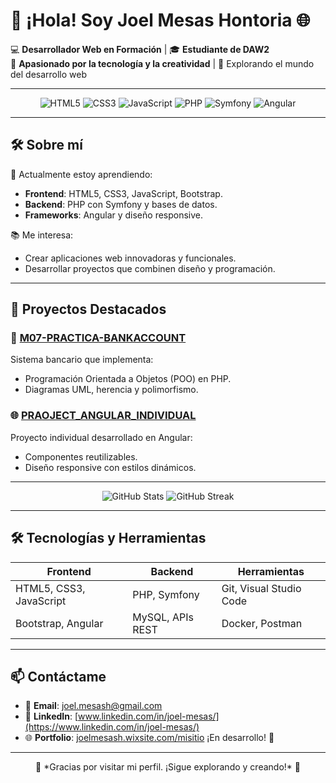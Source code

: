 
# 👋 ¡Hola! Soy **Joel Mesas Hontoria** 🌐  

💻 **Desarrollador Web en Formación** | 🎓 **Estudiante de DAW2**  
🌟 **Apasionado por la tecnología y la creatividad** | 🎯 Explorando el mundo del desarrollo web  

---

<div align="center">
  <img src="https://img.shields.io/badge/-HTML5-E34F26?style=for-the-badge&logo=html5&logoColor=white" alt="HTML5"/>
  <img src="https://img.shields.io/badge/-CSS3-1572B6?style=for-the-badge&logo=css3&logoColor=white" alt="CSS3"/>
  <img src="https://img.shields.io/badge/-JavaScript-F7DF1E?style=for-the-badge&logo=javascript&logoColor=black" alt="JavaScript"/>
  <img src="https://img.shields.io/badge/-PHP-777BB4?style=for-the-badge&logo=php&logoColor=white" alt="PHP"/>
  <img src="https://img.shields.io/badge/-Symfony-000000?style=for-the-badge&logo=symfony&logoColor=white" alt="Symfony"/>
  <img src="https://img.shields.io/badge/-Angular-DD0031?style=for-the-badge&logo=angular&logoColor=white" alt="Angular"/>
</div>

---

## 🛠️ Sobre mí  

🌱 Actualmente estoy aprendiendo:  
- **Frontend**: HTML5, CSS3, JavaScript, Bootstrap.  
- **Backend**: PHP con Symfony y bases de datos.  
- **Frameworks**: Angular y diseño responsive.  

📚 Me interesa:  
- Crear aplicaciones web innovadoras y funcionales.  
- Desarrollar proyectos que combinen diseño y programación.  

---

## 🚀 Proyectos Destacados  

### 🎯 **[M07-PRACTICA-BANKACCOUNT](https://github.com/JowiMesas/M07-PRACTICA-BANKACCOUNT)**  
Sistema bancario que implementa:  
- Programación Orientada a Objetos (POO) en PHP.  
- Diagramas UML, herencia y polimorfismo.  

### 🌐 **[PRAOJECT_ANGULAR_INDIVIDUAL](https://github.com/JowiMesas/PRAOJECT_ANGULAR_INDIVIDUAL)**  
Proyecto individual desarrollado en Angular:  
- Componentes reutilizables.  
- Diseño responsive con estilos dinámicos.  

---

<div align="center">
  <img src="https://github-readme-stats.vercel.app/api?username=JowiMesas&show_icons=true&theme=tokyonight" alt="GitHub Stats" />
<img src="https://streak-stats.demolab.com?user=JowiMesas&theme=tokyonight&date_format=M%20j%5B%2C%20Y%5D" alt="GitHub Streak" />
</div>

---

## 🛠️ Tecnologías y Herramientas  

| **Frontend**            | **Backend**         | **Herramientas**            |
|--------------------------|---------------------|-----------------------------|
| HTML5, CSS3, JavaScript  | PHP, Symfony        | Git, Visual Studio Code     |
| Bootstrap, Angular       | MySQL, APIs REST    | Docker, Postman             |

---

## 📫 Contáctame  

- 📧 **Email**: joel.mesash@gmail.com  
- 💼 **LinkedIn**: [www.linkedin.com/in/joel-mesas/](https://www.linkedin.com/in/joel-mesas/)  
- 🌐 **Portfolio**: [joelmesash.wixsite.com/misitio](https://joelmesash.wixsite.com/misitio)  ¡En desarrollo! 🚀  

---

<div align="center">
  🌟 *Gracias por visitar mi perfil. ¡Sigue explorando y creando!* 🌟  
</div>
